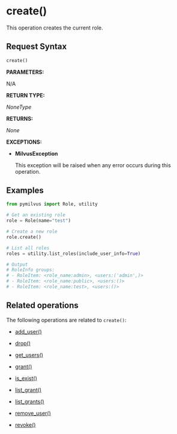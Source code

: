 # create()

This operation creates the current role. 

## Request Syntax

```python
create()
```

__PARAMETERS:__

N/A

__RETURN TYPE:__

_NoneType_

__RETURNS:__

_None_

__EXCEPTIONS:__

- __MilvusException__

    This exception will be raised when any error occurs during this operation.

## Examples

```python
from pymilvus import Role, utility

# Get an existing role
role = Role(name="test")

# Create a new role
role.create()

# List all roles
roles = utility.list_roles(include_user_info=True)

# Output
# RoleInfo groups:
# - RoleItem: <role_name:admin>, <users:('admin',)>
# - RoleItem: <role_name:public>, <users:()>
# - RoleItem: <role_name:test>, <users:()>
```

## Related operations

The following operations are related to `create()`:

- [add_user()](./add_user.md)

- [drop()](./drop.md)

- [get_users()](./get_users.md)

- [grant()](./grant.md)

- [is_exist()](./is_exist.md)

- [list_grant()](./list_grant.md)

- [list_grants()](./list_grants.md)

- [remove_user()](./remove_user.md)

- [revoke()](./revoke.md)

